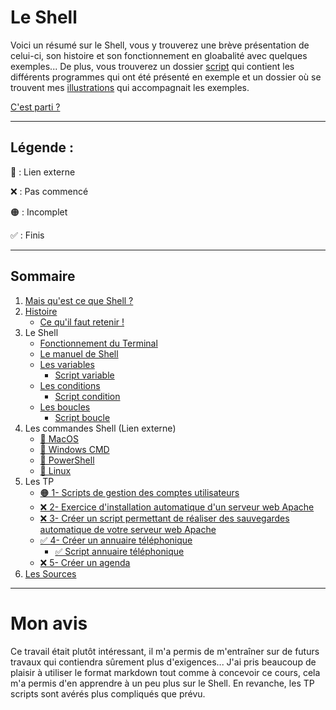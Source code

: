 # Le Shell

Voici un résumé sur le Shell, vous y trouverez une brève présentation de celui-ci, son histoire et son fonctionnement en gloabalité avec quelques exemples... De plus, vous trouverez un dossier [script](https://github.com/ByMSRT/Shell/tree/main/Scripts) qui contient les différents programmes qui ont été présenté en exemple et un dossier où se trouvent mes [illustrations](https://github.com/ByMSRT/Shell/tree/main/Images) qui accompagnait les exemples.

[C'est parti ?](https://github.com/ByMSRT/Shell/blob/main/Intro/Intro_Shell.md)

-----------------
## Légende :

🔵 : Lien externe

❌ : Pas commencé

🟠 : Incomplet

✅ : Finis

-----------------

## Sommaire

1. [Mais qu'est ce que Shell ?](https://github.com/ByMSRT/Shell/blob/main/Intro/Intro_Shell.md)
2. [Histoire](https://github.com/ByMSRT/Shell/blob/main/Intro/Histoire.md)
    * [Ce qu'il faut retenir !](https://github.com/ByMSRT/Shell/blob/main/Intro/CQFR.md)
3. Le Shell
    * [Fonctionnement du Terminal](https://github.com/ByMSRT/Shell/blob/main/Shell/fonctionnement_du_Terminal.md)
    * [Le manuel de Shell](https://github.com/ByMSRT/Shell/blob/main/Shell/manuel_shell.md)
    * [Les variables](https://github.com/ByMSRT/Shell/blob/main/Shell/Variables.md)
        * [Script variable](https://github.com/ByMSRT/Shell/blob/main/Scripts/variable.sh)
    * [Les conditions](https://github.com/ByMSRT/Shell/blob/main/Shell/Conditions.md)
        * [Script condition](https://github.com/ByMSRT/Shell/blob/main/Scripts/condition.sh)
    * [Les boucles](https://github.com/ByMSRT/Shell/blob/main/Shell/Boucles.md)
        * [Script boucle](https://github.com/ByMSRT/Shell/blob/main/Scripts/boucle.sh)
4. Les commandes Shell (Lien externe)
    * [🔵 MacOS](https://ss64.com/osx/)
    * [🔵 Windows CMD](https://ss64.com/nt/)
    * [🔵 PowerShell](https://ss64.com/ps/)
    * [🔵 Linux](https://ss64.com/bash/)
5. Les TP
    * [🟠 1- Scripts de gestion des comptes utilisateurs](https://github.com/ByMSRT/Shell/blob/main/TP/1_TP.md)
    * [❌ 2- Exercice d'installation automatique d'un serveur web Apache]()
    * [❌ 3- Créer un script permettant de réaliser des sauvegardes automatique de votre serveur web Apache]()
    * [✅ 4- Créer un annuaire téléphonique](https://github.com/ByMSRT/Shell/blob/main/TP/4_TP.md)
        * [✅ Script annuaire téléphonique](https://github.com/ByMSRT/Shell/blob/main/Scripts/Tp_4.sh)
    * [❌ 5- Créer un agenda]()
4. [Les Sources](https://github.com/ByMSRT/Shell/blob/main/Source/source.md)



-----------------

# Mon avis

Ce travail était plutôt intéressant, il m'a permis de m'entraîner sur de futurs travaux qui contiendra sûrement plus d'exigences... J'ai pris beaucoup de plaisir à utiliser le format markdown tout comme à concevoir ce cours, cela m'a permis d'en apprendre à un peu plus sur le Shell. En revanche, les TP scripts sont avérés plus compliqués que prévu.